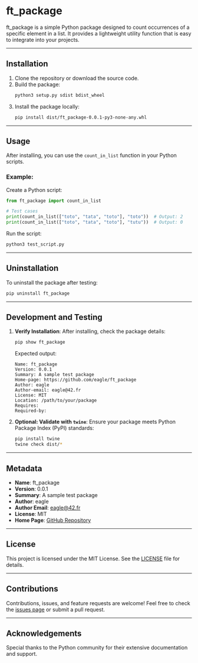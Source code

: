 # ft_package

ft_package is a simple Python package designed to count occurrences of a specific element in a list. It provides a lightweight utility function that is easy to integrate into your projects.

---

## Installation

1. Clone the repository or download the source code.
2. Build the package:
    ```bash
    python3 setup.py sdist bdist_wheel
    ```
3. Install the package locally:
    ```bash
    pip install dist/ft_package-0.0.1-py3-none-any.whl
    ```

---

## Usage

After installing, you can use the `count_in_list` function in your Python scripts.

### Example:

Create a Python script:

```python
from ft_package import count_in_list

# Test cases
print(count_in_list(["toto", "tata", "toto"], "toto"))  # Output: 2
print(count_in_list(["toto", "tata", "toto"], "tutu"))  # Output: 0
```

Run the script:
```bash
python3 test_script.py
```

---

## Uninstallation

To uninstall the package after testing:
```bash
pip uninstall ft_package
```

---

## Development and Testing

1. **Verify Installation**:
    After installing, check the package details:
    ```bash
    pip show ft_package
    ```

    Expected output:
    ```
    Name: ft_package
    Version: 0.0.1
    Summary: A sample test package
    Home-page: https://github.com/eagle/ft_package
    Author: eagle
    Author-email: eagle@42.fr
    License: MIT
    Location: /path/to/your/package
    Requires:
    Required-by:
    ```

2. **Optional: Validate with `twine`**:
    Ensure your package meets Python Package Index (PyPI) standards:
    ```bash
    pip install twine
    twine check dist/*
    ```

---

## Metadata

- **Name**: ft_package
- **Version**: 0.0.1
- **Summary**: A sample test package
- **Author**: eagle
- **Author Email**: eagle@42.fr
- **License**: MIT
- **Home Page**: [GitHub Repository](https://github.com/eagle/ft_package)

---

## License

This project is licensed under the MIT License. See the [LICENSE](LICENSE) file for details.

---

## Contributions

Contributions, issues, and feature requests are welcome! Feel free to check the [issues page](https://github.com/eagle/ft_package/issues) or submit a pull request.

---

## Acknowledgements

Special thanks to the Python community for their extensive documentation and support.

